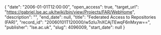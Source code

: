 {
  "date": "2006-01-01T12:00:00", 
  "open_access": true, 
  "target_url": "https://gabriel.lse.ac.uk/twiki/bin/view/Projects/FAR/WebHome", 
  "description": "", 
  "end_date": null, 
  "title": "Federated Access to Repositories (FAR)", 
  "record_id": "20060101T120000/w5zIu7nXCAjTEwqF6nMxyw==", 
  "publisher": "lse.ac.uk", 
  "slug": 4096009, 
  "start_date": null
}

